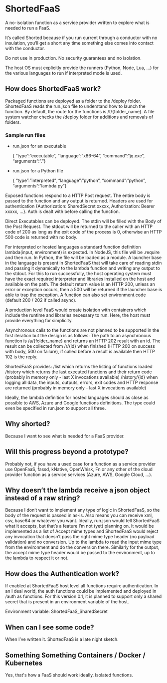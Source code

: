 # ShortedFaaS

A no-isolation function as a service provider written to explore what is needed to run a FaaS. 

It’s called Shorted because if you run current through a conductor with no insulation, you’ll get a short any time something else comes into contact with the conductor. 

Do not use in production. No security guarantees and no isolation. 

The host OS must explicitly provide the runners (Python, Node, Lua, …) for the various languages to run if interpreted mode is used. 

## How does ShortedFaaS work?

Packaged functions are deployed as a folder to the /deploy folder. ShortedFaaS reads the run.json file to understand how to launch the function. By default, the route for the functions is /f/{folder_name}. A file system watcher checks the /deploy folder for additions and removals of folders.

### Sample run files

- run.json for an executable

    { “type”:”executable”, 
    “language”:”x86-64”, “command”:”jq.exe”, “arguments”:”.”}

- run.json for a Python file
 
     { “type”:”interpreted”, 
     “language”:”python”, “command”:”python”, “arguments”:”lambda.py”}

Exposed functions respond to a HTTP Post request. The entire body is passed to the function and any output is returned. Headers are used for authentication {Authorization: SharedSecret xxxxx, Authorization: Bearer xxxxx, …}. Auth is dealt with before calling the function. 

Direct Executables can be deployed. The stdin will be filled with the Body of the Post Request. The stdout will be returned to the caller with an HTTP code of 200 as long as the exit code of the process is 0, otherwise an HTTP 500 code is returned with no body.

For interpreted or hosted languages a standard function definition lambda(input, environment) is expected. In NodeJS, this file will be .require and then run. In Python, the file will be loaded as a module. A launcher base in the language is present in ShortedFaaS that will take care of reading stdin and passing it dynamically to the lambda function and writing any output to the stdout. For this to run successfully, the host operating system must have the exact required interpreter and libraries installed on the host and available on the path. The default return value is an HTTP 200, unless an error or exception occurs, then a 500 will be returned if the launcher base is able to trap the exception. A function can also set environment.code (default 200 / 202 if called async).

A production level FaaS would create isolation with containers which include the runtime and libraries necessary to run. Here, the host must provide everything for simplicity.

Asynchronous calls to the functions are not planned to be supported in the first iteration but the design is as follows: The path to an asynchronous function is /a/{folder_name} and returns an HTTP 202 result with an id. The result can be collected from /r/{id} when finished (HTTP 200 on success with body, 500 on failure), if called before a result is available then HTTP 102 is the reply.

ShortedFaaS provides:
/list which returns the listing of functions loaded
/history which returns the last executed functions and their return code (probably in memory only - last X invocations available)
/history/{id} when logging all data, the inputs, outputs, errors, exit codes and HTTP response are returned (probably in memory only - last X invocations available)

Ideally, the lambda definition for hosted languages should as close as possible to AWS, Azure and Google functions definitions. The type could even be specified in run.json to support all three.

## Why shorted?

Because I want to see what is needed for a FaaS provider. 

## Will this progress beyond a prototype?

Probably not, if you have a used case for a function as a service provider use OpenFaaS, fassd, kNative, OpenWhisk, Fn or any other of the cloud provider function as a service services (Azure, AWS, Google Cloud, …).

## Why doesn’t the lambda receive a json object instead of a raw string?

Because I don’t want to implement any type of logic in ShortedFaaS, so the body of the request is passed in as-is. Also means you can receive xml, csv, base64 or whatever you want. Ideally, run.json would tell ShortedFaaS what it accepts, but that’s a feature I’m not (yet) planning on. It would be implemented as a list of Accept mime types and ShortedFaaS would reject any invocation that doesn’t pass the right mime type header (no payload validation) and no conversion. Up to the lambda to read the input mime type from the environment and do the conversion there. Similarly for the output, the accept mime type header would be passed to the environment, up to the lambda to respect it or not. 

## How does the Authentication work?

If enabled at ShortedFaaS host level all functions require authentication. In an I deal world, the auth functions could be implemented and deployed in /auth as functions. For this version 0.1, it is planned to support only a shared secret that is present in an environment variable of the host. 

Environment variable: ShortedFaaS_SharedSecret 

## When can I see some code? 

When I’ve written it. ShortedFaaS is a late night sketch. 

## Something Something Containers / Docker / Kubernetes

Yes, that's how a FaaS should work ideally. Isolated functions. 
